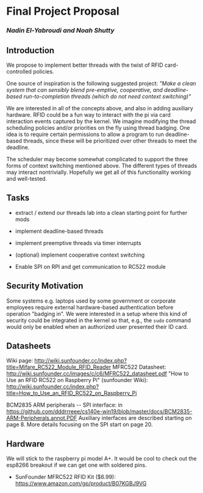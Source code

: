 # Final Project Proposal
### *Nadin El-Yabroudi and Noah Shutty*

## Introduction
We propose to implement better threads with the twist of RFID card-controlled policies.

One source of inspiration is the following suggested project:
*"Make a clean system that can sensibly blend pre-emptive, cooperative, and deadline-based run-to-completion threads (which do not need context switching)"*

We are interested in all of the concepts above, and also in adding auxiliary hardware. RFID could be a fun way to interact with the pi via card interaction events captured by the kernel. We imagine modifying the thread scheduling policies and/or priorities on the fly using thread badging. One idea is to require certain permissions to allow a program to run deadline-based threads, since these will be prioritized over other threads to meet the deadline. 

The scheduler may become somewhat complicated to support the three forms of context switching mentioned above. The different types of threads may interact nontrivially. Hopefully we get all of this functionality working and well-tested.


## Tasks
- extract / extend our threads lab into a clean starting point for further mods
- implement deadline-based threads
- implement preemptive threads via timer interrupts
- (optional) implement cooperative context switching

- Enable SPI on RPI and get communication to RC522 module


## Security Motivation
Some systems e.g. laptops used by some government or corporate employees require external hardware-based authentication before operation "badging in". We were interested in a setup where this kind of security could be integrated in the kernel so that, e.g., the `sudo` command would only be enabled when an authorized user presented their ID card. 


## Datasheets
Wiki page:
http://wiki.sunfounder.cc/index.php?title=Mifare_RC522_Module_RFID_Reader
MFRC522 Datasheet:
http://wiki.sunfounder.cc/images/c/c6/MFRC522_datasheet.pdf
"How to Use an RFID RC522 on Raspberry Pi" (sunfounder Wiki):
http://wiki.sunfounder.cc/index.php?title=How_to_Use_an_RFID_RC522_on_Raspberry_Pi


BCM2835 ARM peripherals -- SPI interface:
in https://github.com/dddrrreee/cs140e-win19/blob/master/docs/BCM2835-ARM-Peripherals.annot.PDF
Auxiliary interfaces are described starting on page 8. More details focusing on the SPI start on page 20.

## Hardware
We will stick to the raspberry pi model A+.
It would be cool to check out the esp8266 breakout if we can get one with soldered pins.

- SunFounder MFRC522 RFID Kit ($6.99):
https://www.amazon.com/gp/product/B07KGBJ9VG

